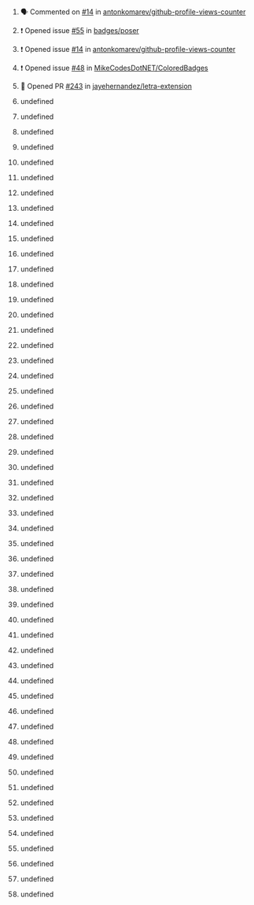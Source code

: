 1. 🗣 Commented on [#14](https://github.com//antonkomarev/github-profile-views-counter/issues/14) in [antonkomarev/github-profile-views-counter](https://github.com//antonkomarev/github-profile-views-counter)

2. ❗️ Opened issue [#55](https://github.com//badges/poser/issues/55) in [badges/poser](https://github.com//badges/poser)

3. ❗️ Opened issue [#14](https://github.com//antonkomarev/github-profile-views-counter/issues/14) in [antonkomarev/github-profile-views-counter](https://github.com//antonkomarev/github-profile-views-counter)
4. ❗️ Opened issue [#48](https://github.com//MikeCodesDotNET/ColoredBadges/issues/48) in [MikeCodesDotNET/ColoredBadges](https://github.com//MikeCodesDotNET/ColoredBadges)
5. 💪 Opened PR [#243](https://github.com//jayehernandez/letra-extension/pull/243) in [jayehernandez/letra-extension](https://github.com//jayehernandez/letra-extension)
6. undefined
7. undefined
8. undefined
9. undefined
10. undefined
11. undefined
12. undefined
13. undefined
14. undefined
15. undefined

16. undefined

17. undefined
18. undefined
19. undefined

20. undefined

21. undefined
22. undefined

23. undefined

24. undefined

25. undefined
26. undefined
27. undefined
28. undefined
29. undefined
30. undefined
31. undefined
32. undefined

33. undefined

34. undefined

35. undefined
36. undefined
37. undefined
38. undefined
39. undefined

40. undefined
41. undefined
42. undefined

43. undefined

44. undefined
45. undefined
46. undefined
47. undefined

48. undefined

49. undefined
50. undefined
51. undefined
52. undefined

53. undefined

54. undefined
55. undefined
56. undefined
57. undefined
58. undefined
